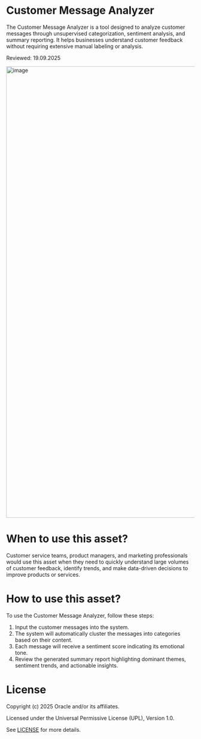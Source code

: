 # Customer Message Analyzer
 
The Customer Message Analyzer is a tool designed to analyze customer messages through unsupervised categorization, sentiment analysis, and summary reporting. It helps businesses understand customer feedback without requiring extensive manual labeling or analysis.
 
 
Reviewed: 19.09.2025

<img width="2542" height="1202" alt="image" src="https://github.com/user-attachments/assets/bdb7dbb0-78ec-4896-bb93-927bf75c31d9" />

# When to use this asset?
 
Customer service teams, product managers, and marketing professionals would use this asset when they need to quickly understand large volumes of customer feedback, identify trends, and make data-driven decisions to improve products or services.
 
# How to use this asset?
 
To use the Customer Message Analyzer, follow these steps:

1. Input the customer messages into the system.
2. The system will automatically cluster the messages into categories based on their content.
3. Each message will receive a sentiment score indicating its emotional tone.
4. Review the generated summary report highlighting dominant themes, sentiment trends, and actionable insights.

 
# License
 
Copyright (c) 2025 Oracle and/or its affiliates.
 
Licensed under the Universal Permissive License (UPL), Version 1.0.
 
See [LICENSE](https://github.com/oracle-devrel/technology-engineering/blob/main/LICENSE) for more details.
